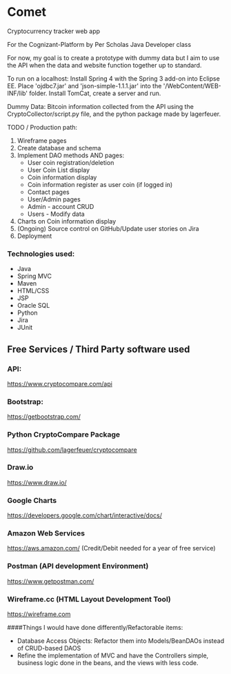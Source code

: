 # Comet

Cryptocurrency tracker web app

For the Cognizant-Platform by Per Scholas Java Developer class

For now, my goal is to create a prototype with dummy data but I aim to use the API when the data and website function together up to standard.

To run on a localhost: Install Spring 4 with the Spring 3 add-on into Eclipse EE. Place 'ojdbc7.jar' and 'json-simple-1.1.1.jar' into the '/WebContent/WEB-INF/lib' folder. Install TomCat, create a server and run.



Dummy Data: Bitcoin information collected from the API using the CryptoCollector/script.py file, and the python package made by lagerfeuer.

TODO / Production path:
1. Wireframe pages
2. Create database and schema
3. Implement DAO methods AND pages:
	* User coin registration/deletion
	* User Coin List display
	* Coin information display
	* Coin information register as user coin (if logged in)
	* Contact pages
	* User/Admin pages
	* Admin - account CRUD
	* Users - Modify data
4. Charts on Coin information display
5. (Ongoing) Source control on GitHub/Update user stories on Jira
6. Deployment

### Technologies used:
* Java
* Spring MVC
* Maven
* HTML/CSS
* JSP
* Oracle SQL
* Python
* Jira
* JUnit

## Free Services / Third Party software used

### API:
https://www.cryptocompare.com/api

### Bootstrap:
https://getbootstrap.com/

### Python CryptoCompare Package
https://github.com/lagerfeuer/cryptocompare

### Draw.io
https://www.draw.io/

### Google Charts
https://developers.google.com/chart/interactive/docs/

### Amazon Web Services
https://aws.amazon.com/ (Credit/Debit needed for a year of free service)

### Postman (API development Environment)
https://www.getpostman.com/

### Wireframe.cc (HTML Layout Development Tool)
https://wireframe.com


####Things I would have done differently/Refactorable items:
* Database Access Objects: Refactor them into Models/BeanDAOs instead of CRUD-based DAOS
* Refine the implementation of MVC and have the Controllers simple, business logic done in the beans, and the views with less code.